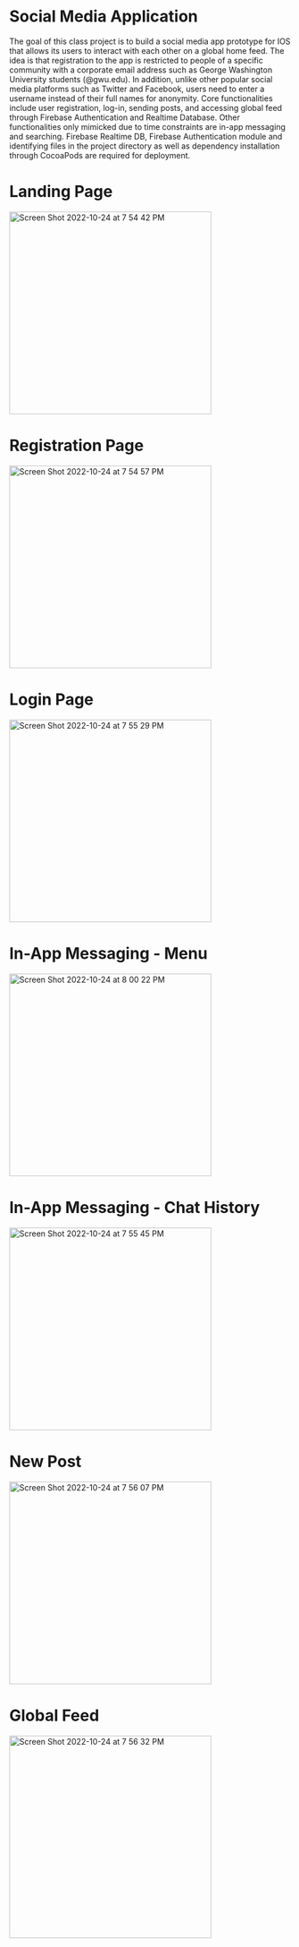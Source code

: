 # Social Media Application

The goal of this class project is to build a social media app prototype for IOS that allows its users to interact with each other on a global home feed. The idea is that registration to the app is restricted to people of a specific community with a corporate email address such as George Washington University students (@gwu.edu). In addition, unlike other popular social media platforms such as Twitter and Facebook, users need to enter a username instead of their full names for anonymity. Core functionalities include user registration, log-in, sending posts, and accessing global feed through Firebase Authentication and Realtime Database. Other functionalities only mimicked due to time constraints are in-app messaging and searching. Firebase Realtime DB, Firebase Authentication module and identifying files in the project directory as well as dependency installation through CocoaPods are required for deployment.

# Landing Page

<img width="362" alt="Screen Shot 2022-10-24 at 7 54 42 PM" src="https://user-images.githubusercontent.com/95255319/197651991-28fa5324-3cdc-470e-93d7-3afb43c67fd4.png">

# Registration Page

<img width="362" alt="Screen Shot 2022-10-24 at 7 54 57 PM" src="https://user-images.githubusercontent.com/95255319/197652018-e6b92692-ad84-47b6-a5c0-fb69db98954e.png">

# Login Page

<img width="362" alt="Screen Shot 2022-10-24 at 7 55 29 PM" src="https://user-images.githubusercontent.com/95255319/197652034-31eec557-e647-42d4-9595-e49eb368aefe.png">

# In-App Messaging - Menu

<img width="362" alt="Screen Shot 2022-10-24 at 8 00 22 PM" src="https://user-images.githubusercontent.com/95255319/197652198-2664b045-634e-4f26-a1e9-b8271077fb16.png">

# In-App Messaging - Chat History

<img width="362" alt="Screen Shot 2022-10-24 at 7 55 45 PM" src="https://user-images.githubusercontent.com/95255319/197652840-f7ff82c7-e8e9-45ca-915d-56bd554d91a9.png">

# New Post

<img width="362" alt="Screen Shot 2022-10-24 at 7 56 07 PM" src="https://user-images.githubusercontent.com/95255319/197652416-9c615208-7c23-4e88-86d4-a0ec0048e7e1.png">

# Global Feed

<img width="362" alt="Screen Shot 2022-10-24 at 7 56 32 PM" src="https://user-images.githubusercontent.com/95255319/197652439-6222662b-4a1d-4ff0-a355-e6c640debb2e.png">

